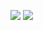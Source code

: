 [![](https://github.com/p-syche/home/main/img/noice.gif)](https://www.imdb.com/title/tt2467372/)
[![](https://github.com/p-syche/home/main/img/smort.gif)](https://www.imdb.com/title/tt4955642/)
